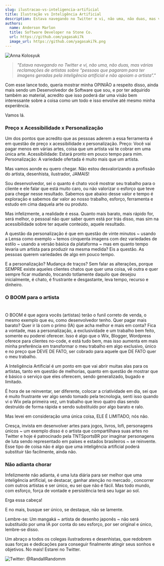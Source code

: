 ```yaml
---
slug: ilustracao-vs-inteligencia-artificial
title: Ilustração vs Inteligência Artificial
description: Estava navegando no Twitter e vi, não uma, não duas, mas várias reclamações de artistas sobre “pessoas que pagaram para ter imagens geradas pela inteligência artificial e não apoiam o artista”.
authors:
  name: Anderson Marlon
  title: Software Developer na Stone Co.
  url: https://github.com/yagasaki7k
  image_url: https://github.com/yagasaki7k.png
---
```


![](https://images.unsplash.com/photo-1513364776144-60967b0f800f?ixlib=rb-4.0.3&ixid=MnwxMjA3fDB8MHxwaG90by1wYWdlfHx8fGVufDB8fHx8&auto=format&fit=crop&w=871&q=80 "Anna Kolosyuk")

> _"Estava navegando no Twitter e vi, não uma, não duas, mas várias reclamações de artistas sobre “pessoas que pagaram para ter imagens geradas pela inteligência artificial e não apoiam o artista”."_

Com esse lance todo, queria mostrar minha OPINIÃO a respeito disso, ainda mais sendo um Desenvolvedor de Software que sou, e por ter adquirido também ao material, acredito que isso poderá dar uma visão bem interessante sobre a coisa como um todo e isso envolve até mesmo minha experiência.

Vamos lá.

### Preço x Acessibilidade x Personalização

Um dos pontos que acredito que as pessoas aderem a essa ferramenta é em questão de preço x acessibilidade x personalização. Preço: Você vai pagar menos em várias artes, coisa que um artista vai te cobrar em uma única arte. Acessibilidade: Estará pronto em pouco tempo para mim. Personalização: A variedade ofertada é muito mais que um artista.

Mas vamos aonde eu quero chegar. Não estou desvalorizando a profissão do artista, desenhista, ilustrador, JAMAIS!

Sou desenvolvedor, sei o quanto é chato você mostrar seu trabalho para o cliente e ele falar que está muito caro, ou não valorizar o esforço que teve para chegar nesse resultado. Sabemos que abaixo desse valor e tempo é exploração e sabemos dar valor ao nosso trabalho, esforço, ferramenta e estudo em cima daquela arte ou produto.

Mas infelizmente, a realidade é essa. Quanto mais barato, mais rápido for, será melhor, o pessoal não quer saber quem está por trás disso, mas sim na acessibilidade sobre ter aquele conteúdo, aquele resultado.

A questão da personalização é que em questão de vinte minutos ~ usando a Lensa como exemplo ~ temos cinquenta imagens com dez variedades de estilo ~ usando a versão básica da plataforma ~ mas em quanto tempo levaria um artista para produzir na mesma medida? Eis a questão. As pessoas querem variedades de algo em pouco tempo.

E a personalização? Mudança de traços? Sem falar as alterações, porque SEMPRE existe aqueles clientes chatos que quer uma coisa, vê outra e quer sempre ficar mudando, trocando totlamente daquilo que desejou inicialmente, é chato, é frustrante e desgastante, leva tempo, recurso e dinheiro.

### O BOOM para o artista
#
O BOOM é que agora vocês (artistas) terão o funil correto de venda, o mesmo exemplo que eu, como desenvolvedor tenho. Quer pagar mais barato? Quer ir lá com o primo (IA) que acha melhor e mais em conta? Fica a vontade, mas a personalização, a exclusividade e um trabalho bem feito, somente eu poderei oferecer. Isso é algo que o Wix, Blogger, Wordpress oferece para clientes no-code, e está tudo bem, mas isso aumenta em mais minha preferência em transformar o meu trabalho em algo exclusivo, único e no preço que DEVE DE FATO, ser cobrado para aquele que DE FATO quer o meu trabalho.

A Inteligência Artificial é um ponto em que vai abrir muitas alas para os artistas, tanto em questão de melhorias, quanto em questão de mostrar que é básico o serviço que eles oferecem, sendo generalizado, bugado e limitado.

É hora de se reinventar, ser diferente, colocar a criatividade em dia, sei que é muito frustrante ver algo sendo tomado pela tecnologia, senti isso quando vi o Wix pela primeira vez, um trabalho que levo quatro dias sendo destruído de forma rápida e sendo substituído por algo barato e ralo.

Mas levei em consideração uma única coisa, ELE É LIMITADO, nós não.

Cresça, invista em desenvolver artes para jogos, livros, lofi, personagens únicos ~ um exemplo disso é o artista que compartilhava suas artes no Twitter e hoje é patrocinado pela TNTSportsBR por imaginar personagens de luta sendo representado em países e estados brasileiros ~ se reinvente. Esse tipo de coisa não é algo que uma inteligência artificial poderá substituir tão facilmente, ainda não.

### Não adianta chorar

Infelizmente não adianta, é uma luta diária para ser melhor que uma inteligência artificial, se destacar, ganhar atenção no mercado , concorrer com outros artistas e ser único, eu sei que não é fácil. Mas todo mundo, com esforço, força de vontade e persistência terá seu lugar ao sol.

Erga essa cabeça!

E no mais, busque ser único, se destaque, não se lamente.

Lembre-se: Um mangaká ~ artista de desenho japonês ~ não será substituído por uma IA por conta do seu esforço, por ser original e único, lembre-se disso.

Um abraço a todos os colegas ilustradores e desenhistas, que redobrem suas forças e dedicações para conseguir finalmente atingir seus sonhos e objetivos. No mais! Estarei no Twitter.

![Twitter: @RandallRandomm](https://miro.medium.com/max/640/1*1LXClHrYkGunrUpphemHWA.webp)
